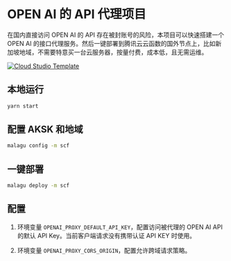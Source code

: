 # OPEN AI 的 API 代理项目

在国内直接访问 OPEN AI 的 API 存在被封账号的风险，本项目可以快速搭建一个 OPEN AI 的接口代理服务。然后一键部署到腾讯云云函数的国外节点上，比如新加坡地域，不需要特意买一台云服务器，按量付费，成本低，且无需运维。

[![Cloud Studio Template](https://cs-res.codehub.cn/common/assets/icon-badge.svg)](https://cloudstudio.net/#https://github.com/cellbang/openai-proxy.git)

## 本地运行

```bash
yarn start
```

## 配置 AKSK 和地域

```bash
malagu config -m scf
```

## 一键部署

```bash
malagu deploy -m scf
```

## 配置

1. 环境变量 `OPENAI_PROXY_DEFAULT_API_KEY`，配置访问被代理的 OPEN AI API 的默认 API Key。当前客户端请求没有携带认证 API KEY 时使用。

1. 环境变量 `OPENAI_PROXY_CORS_ORIGIN`，配置允许跨域请求策略。
